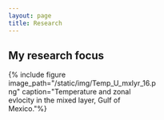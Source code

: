 ```yaml
---
layout: page
title: Research
---
```


## My research focus

<div style="width:300px; float: left">
{% include figure image_path="/static/img/Temp_U_mxlyr_16.png" caption="Temperature and zonal evlocity in the mixed layer, Gulf of Mexico."%}
</div>
